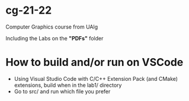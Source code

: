 # cg-21-22
Computer Graphics course from UAlg

Including the Labs on the **"PDFs"** folder

# How to build and/or run on VSCode

- Using Visual Studio Code with C/C++ Extension Pack (and CMake) extensions, build when in the lab1/ directory
- Go to src/ and run which file you prefer
